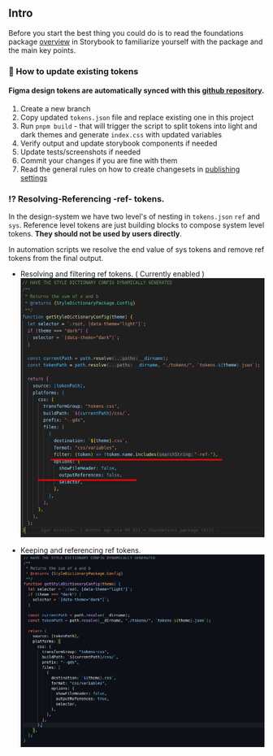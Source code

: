 ## Intro

Before you start the best thing you could do is to read the foundations package [overview](https://design-system.giosg.app/?path=/docs/foundations-overview--docs) in Storybook to familiarize yourself with the package and the main key points.

### 🔄 How to update existing tokens

#### Figma design tokens are automatically synced with this [github repository](https://github.com/M-Castellarnau/DesignTokens/tree/master).

1. Create a new branch
2. Copy updated `tokens.json` file and replace existing one in this project
3. Run `pnpm build` - that will trigger the script to split tokens into light and dark themes and generate `index.css` with updated variables
4. Verify output and update storybook components if needed
5. Update tests/screenshots if needed
6. Commit your changes if you are fine with them
7. Read the general rules on how to create changesets in [publishing settings](/README.md#Publishing)

### ⁉️ Resolving-Referencing -ref- tokens.

In the design-system we have two level's of nesting in `tokens.json` `ref` and `sys`. Reference level tokens are just building blocks to compose system level tokens. **They should not be used by users directly**.

In automation scripts we resolve the end value of sys tokens and remove ref tokens from the final output.

- Resolving and filtering ref tokens. ( Currently enabled )
![filtering refs](./assets/filter-refs.png)

- Keeping and referencing ref tokens.
  ![keeping refs](./assets/keep-refs.png)